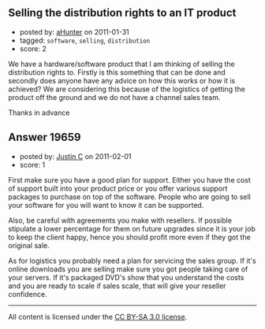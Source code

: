 ## Selling the distribution rights to an IT product

- posted by: [aHunter](https://stackexchange.com/users/-1/6949-ahunter) on 2011-01-31
- tagged: `software`, `selling`, `distribution`
- score: 2

We have a hardware/software product that I am thinking of selling the distribution rights to. Firstly is this something that can be done and secondly does anyone have any advice on how this works or how it is achieved? We are considering this because of the logistics of getting the product off the ground and we do not have a channel sales team.

Thanks in advance


## Answer 19659

- posted by: [Justin C](https://stackexchange.com/users/-1/6947-justin-c) on 2011-02-01
- score: 1

First make sure you have a good plan for support. Either you have the cost of support built into your product price or you offer various support packages to purchase on top of the software. People who are going to sell your software for you will want to know it can be supported.

Also, be careful with agreements you make with resellers. If possible stipulate a lower percentage for them on future upgrades since it is your job to keep the client happy, hence you should profit more even if they got the original sale.

As for logistics you probably need a plan for servicing the sales group. If it's online downloads you are selling make sure you got people taking care of your servers. If it's packaged DVD's show that you understand the costs and you are ready to scale if sales scale, that will give your reseller confidence.



---

All content is licensed under the [CC BY-SA 3.0 license](https://creativecommons.org/licenses/by-sa/3.0/).

